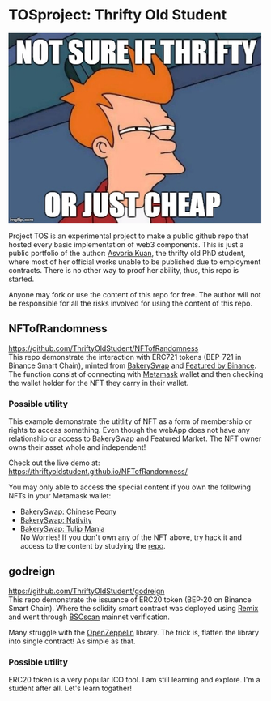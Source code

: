 # TOSproject: Thrifty Old Student 
![](https://raw.githubusercontent.com/ThriftyOldStudent/TOSproject/main/src/tos.jpeg)

Project TOS is an experimental project to make a public github repo that hosted every basic implementation of web3 components. This is just a public portfolio of the author: [Asvoria Kuan](https://asvoria.github.io/MyCV/), the thrifty old PhD student, where most of her official works unable to be published due to employment contracts. There is no other way to proof her ability, thus, this repo is started.   

Anyone may fork or use the content of this repo for free. The author will not be responsible for all the risks involved for using the content of this repo.  

## NFTofRandomness
https://github.com/ThriftyOldStudent/NFTofRandomness  
This repo demonstrate the interaction with ERC721 tokens (BEP-721 in Binance Smart Chain), minted from [BakerySwap](https://www.bakeryswap.org/) and [Featured by Binance](https://www.featured.market/). The function consist of connecting with [Metamask](https://metamask.io/) wallet and then checking the wallet holder for the NFT they carry in their wallet. 

### Possible utility  
This example demonstrate the utitlity of NFT as a form of membership or rights to access something. Even though the webApp does not have any relationship or access to BakerySwap and Featured Market. The NFT owner owns their asset whole and independent!

Check out the live demo at:  
https://thriftyoldstudent.github.io/NFTofRandomness/

You may only able to access the special content if you own the following NFTs in your Metamask wallet:  
* [BakerySwap: Chinese Peony](https://www.bakeryswap.org/#/exchange/bsc-artworks/artworkInfo/3310/0/1)  
* [BakerySwap: Nativity](https://www.bakeryswap.org/#/exchange/new-artworks/artworkInfo/26403/0/1)  
* [BakerySwap: Tulip Mania](https://www.bakeryswap.org/#/exchange/bsc-artworks/artworkInfo/3435/1/1)  
No Worries! If you don't own any of the NFT above, try hack it and access to the content by studying the [repo](https://github.com/ThriftyOldStudent/NFTofRandomness).

## godreign
https://github.com/ThriftyOldStudent/godreign  
This repo demonstrate the issuance of ERC20 token (BEP-20 on Binance Smart Chain). Where the solidity smart contract was deployed using [Remix](https://remix.ethereum.org/) and went through [BSCscan](https://bscscan.com/) mainnet verification.  

Many struggle with the [OpenZeppelin](https://github.com/OpenZeppelin) library. The trick is, flatten the library into single contract! As simple as that.

### Possible utility  
ERC20 token is a very popular ICO tool. I am still learning and explore. I'm a student after all. Let's learn togather!
